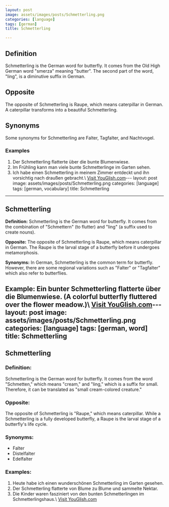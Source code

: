 ```yaml
---
layout: post
image: assets/images/posts/Schmetterling.png
categories: [language]
tags: [german]
title: Schmetterling

---
```


## Definition
Schmetterling is the German word for butterfly. It comes from the Old High German word "smerza" meaning "butter". The second part of the word, "ling", is a diminutive suffix in German.

## Opposite
The opposite of Schmetterling is Raupe, which means caterpillar in German. A caterpillar transforms into a beautiful Schmetterling.

## Synonyms
Some synonyms for Schmetterling are Falter, Tagfalter, and Nachtvogel.

### Examples
1. Der Schmetterling flatterte über die bunte Blumenwiese.
2. Im Frühling kann man viele bunte Schmetterlinge im Garten sehen.
3. Ich habe einen Schmetterling in meinem Zimmer entdeckt und ihn vorsichtig nach draußen gebracht.\ <a id="yg-widget-0" class="youglish-widget" data-query="Schmetterling" data-lang="german" data-components="8412" data-auto-start="0" data-bkg-color="theme_light" data-title="How%20to%20pronounce%20Schmetterling%20in%20German"  rel="nofollow" href="https://youglish.com">Visit YouGlish.com</a><script async src="https://youglish.com/public/emb/widget.js" charset="utf-8"></script>---
layout: post
image: assets/images/posts/Schmetterling.png
categories: [language]
tags: [german, vocabulary]
title: Schmetterling
---

## Schmetterling

**Definition:** Schmetterling is the German word for butterfly. It comes from the combination of "Schmettern" (to flutter) and "ling" (a suffix used to create nouns).

**Opposite:** The opposite of Schmetterling is Raupe, which means caterpillar in German. The Raupe is the larval stage of a butterfly before it undergoes metamorphosis.

**Synonyms:** In German, Schmetterling is the common term for butterfly. However, there are some regional variations such as "Falter" or "Tagfalter" which also refer to butterflies.

**Example:** Ein bunter Schmetterling flatterte über die Blumenwiese. (A colorful butterfly fluttered over the flower meadow.)\ <a id="yg-widget-0" class="youglish-widget" data-query="Schmetterling" data-lang="german" data-components="8412" data-auto-start="0" data-bkg-color="theme_light" data-title="How%20to%20pronounce%20Schmetterling%20in%20German"  rel="nofollow" href="https://youglish.com">Visit YouGlish.com</a><script async src="https://youglish.com/public/emb/widget.js" charset="utf-8"></script>---
layout: post
image: assets/images/posts/Schmetterling.png
categories: [language]
tags: [german, word]
title: Schmetterling
---

## Schmetterling

### Definition:
Schmetterling is the German word for butterfly. It comes from the word "Schmetten," which means "cream," and "ling," which is a suffix for small. Therefore, it can be translated as "small cream-colored creature." 

### Opposite:
The opposite of Schmetterling is "Raupe," which means caterpillar. While a Schmetterling is a fully developed butterfly, a Raupe is the larval stage of a butterfly's life cycle.

### Synonyms:
- Falter
- Distelfalter
- Edelfalter

### Examples:
1. Heute habe ich einen wunderschönen Schmetterling im Garten gesehen.
2. Der Schmetterling flatterte von Blume zu Blume und sammelte Nektar.
3. Die Kinder waren fasziniert von den bunten Schmetterlingen im Schmetterlingshaus.\ <a id="yg-widget-0" class="youglish-widget" data-query="Schmetterling" data-lang="german" data-components="8412" data-auto-start="0" data-bkg-color="theme_light" data-title="How%20to%20pronounce%20Schmetterling%20in%20German"  rel="nofollow" href="https://youglish.com">Visit YouGlish.com</a><script async src="https://youglish.com/public/emb/widget.js" charset="utf-8"></script>